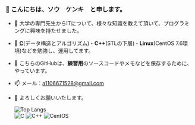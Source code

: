 <h3 align>👋 こんにちは、ソウ　ケンキ　と申します。</h3>

- :school: 大学の専門先生からITについて、様々な知識を教えて頂いて、プログラミングに興味を持たせました。

- 🌱 [**C**](https://github.com/Henmijyun/Test_for_C)(データ構造とアルゴリズム)・**C++**(STLの下層)・**Linux**(CentOS 7.6環境)などを勉強し、運用してます。

- :memo: こちらのGitHubは、**練習用**のソースコードやメモなどを保存するために、やっています。

- 📫 メール：a1106671528@gmail.com　
- 🤝 よろしくお願いいたします。

    ![Top Langs](https://github-readme-stats.vercel.app/api/top-langs/?username=Henmijyun&layout=compact)  
![C](https://img.shields.io/badge/C-00599C?style=for-the-badge&logo=c&logoColor=white)
![C++](https://img.shields.io/badge/C%2B%2B-00599C?style=for-the-badge&logo=c%2B%2B&logoColor=white)
![CentOS](https://img.shields.io/badge/Cent%20OS-262577?style=for-the-badge&logo=CentOS&logoColor=white)

<!---
Henmijyun/Henmijyun is a ✨ special ✨ repository because its `README.md` (this file) appears on your GitHub profile.
You can click the Preview link to take a look at your changes.
--->
